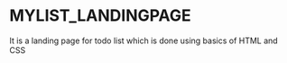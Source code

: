 # MYLIST_LANDINGPAGE

 It is a landing page for todo list which is done using basics of HTML and CSS 
